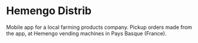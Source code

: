 # Hemengo Distrib
Mobile app for a local farming products company.
Pickup orders made from the app, at Hemengo vending machines in Pays Basque (France).
